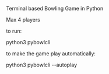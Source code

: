 Terminal based Bowling Game in Python

Max 4 players

to run:

python3 pybowlcli

to make the game play automatically: 

python3 pybowlcli --autoplay

